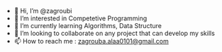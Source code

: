 - 👋 Hi, I’m @zagroubi
- 👀 I’m interested in Competetive Programming
- 🌱 I’m currently learning Algorithms, Data Structure
- 💞️ I’m looking to collaborate on any project that can develop my skills
- 📫 How to reach me : zagrouba.alaa0101@gmail.com

<!---
zagroubi/zagroubi is a ✨ special ✨ repository because its `README.md` (this file) appears on your GitHub profile.
You can click the Preview link to take a look at your changes.
--->
